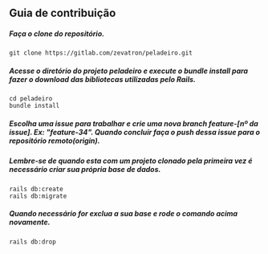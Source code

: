 ## Guia de contribuição

##### Faça o clone do repositório.
```git
git clone https://gitlab.com/zevatron/peladeiro.git
```
##### Acesse o diretório do projeto peladeiro e execute o **bundle install** para fazer o download das bibliotecas utilizadas pelo Rails.
```git
cd peladeiro
bundle install
```
##### Escolha uma issue para trabalhar e crie uma nova branch **feature-[nº da issue]**. Ex: "feature-34". Quando concluir faça o **push** dessa issue para o repositório remoto(**origin**).

##### Lembre-se de quando esta com um projeto clonado pela primeira vez é necessário criar sua própria base de dados.
```rails
rails db:create
rails db:migrate
```

##### Quando necessário for exclua a sua base e rode o comando acima novamente.
```rails
rails db:drop
```